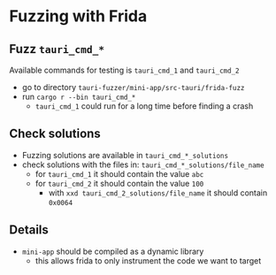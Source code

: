 # Fuzzing with Frida

## Fuzz `tauri_cmd_*`

Available commands for testing is `tauri_cmd_1` and `tauri_cmd_2`
- go to directory `tauri-fuzzer/mini-app/src-tauri/frida-fuzz`
- run `cargo r --bin tauri_cmd_*`
    - `tauri_cmd_1` could run for a long time before finding a crash

## Check solutions

- Fuzzing solutions are available in `tauri_cmd_*_solutions`
- check solutions with the files in: `tauri_cmd_*_solutions/file_name`
    - for `tauri_cmd_1` it should contain the value `abc`
    - for `tauri_cmd_2` it should contain the value `100` 
        - with `xxd tauri_cmd_2_solutions/file_name` it should contain `0x0064`

## Details 
- `mini-app` should be compiled as a dynamic library
    - this allows frida to only instrument the code we want to target
